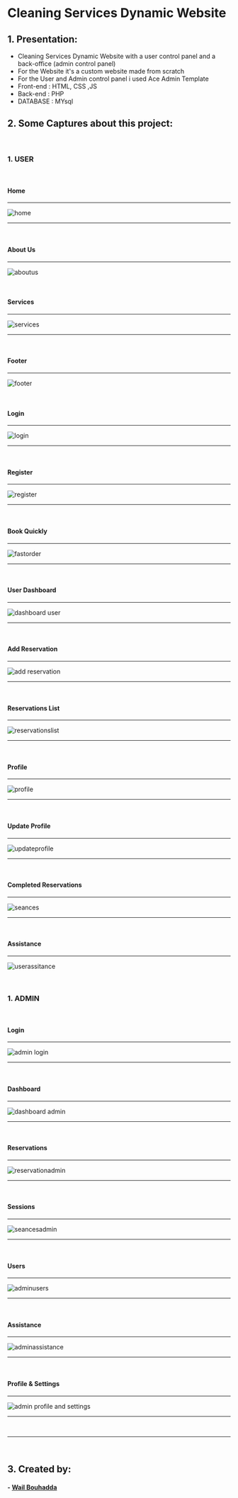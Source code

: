 # Cleaning Services Dynamic  Website

## 1. Presentation:
<ul>
  <li>Cleaning Services Dynamic Website with a user control panel and a back-office (admin control panel)</li>
  <li>For the Website it's a custom website made from scratch</li>
  <li>For the User and Admin control panel i used Ace Admin Template </li>
  <li>Front-end : HTML, CSS ,JS</li>
  <li>Back-end : PHP</li>
  <li>DATABASE : MYsql</li>
</ul>

## 2. Some Captures about this project:

<br>

### 1. USER

<br>

#### Home

<hr>

![home](https://user-images.githubusercontent.com/47559086/181363257-58a7e74d-042f-4f47-935c-690bc455cd3f.PNG)

<hr>

<br>

#### About Us

<hr>

![aboutus](https://user-images.githubusercontent.com/47559086/181363503-7add6e51-3685-4b7a-a985-93ae9ec8d968.PNG)

<br>

#### Services

<hr>

![services](https://user-images.githubusercontent.com/47559086/181363739-b9e221e4-6c7c-44b4-92e7-d20fb73b5211.PNG)

<hr>

<br>

#### Footer

<hr>

![footer](https://user-images.githubusercontent.com/47559086/181363779-f5c1dcb6-fc1d-4935-abf0-88a56589472c.PNG)

<br>

#### Login

<hr>

![login](https://user-images.githubusercontent.com/47559086/181363967-b9f32acd-9dcb-49d0-874f-9b2fbc7e1703.PNG)

<hr>

<br>

#### Register

<hr>

![register](https://user-images.githubusercontent.com/47559086/181363981-f13b225d-1a24-4b4b-940b-0acb7b34edd2.PNG)

<hr>

<br>

#### Book Quickly 

<hr>

![fastorder](https://user-images.githubusercontent.com/47559086/181364008-9df99803-0027-40e3-a514-118405e92b2b.PNG)

<hr>

<br>

#### User Dashboard

<hr>

![dashboard user](https://user-images.githubusercontent.com/47559086/186962635-6bb8c952-1e77-4e07-bf7a-89faa82e7331.PNG)

<hr>

<br>

#### Add Reservation

<hr>

![add reservation](https://user-images.githubusercontent.com/47559086/181364284-3d3d0d45-3d6f-4eab-b578-9eb07d512a5f.PNG)

<hr>

<br>

#### Reservations List 

<hr>

![reservationslist](https://user-images.githubusercontent.com/47559086/181364305-a336a708-2b99-486e-80d8-b4d1caa80e01.PNG)

<hr>

<br>

#### Profile

<hr>

![profile](https://user-images.githubusercontent.com/47559086/181364349-78b636f8-6678-43de-a618-39eb90a1ac6d.PNG)

<hr>

<br>

#### Update Profile 

<hr>

![updateprofile](https://user-images.githubusercontent.com/47559086/181364362-0161096d-4680-4a6f-9596-cc67e18d1c44.PNG)

<hr>

<br>

#### Completed Reservations

<hr>

![seances](https://user-images.githubusercontent.com/47559086/181364334-9e902e47-f5d5-4fde-b9f5-34a38907a3e0.PNG)

<hr>

<br>

#### Assistance

<hr>

![userassitance](https://user-images.githubusercontent.com/47559086/186963075-bc5ec38b-7a79-4cc5-9079-4f20bb09fad1.PNG)


<br>

### 1. ADMIN

<br>

#### Login

<hr>

![admin login](https://user-images.githubusercontent.com/47559086/186963266-233b34cc-56be-46ee-9b86-9a2561bcb5ed.PNG)

<hr>

<br>

#### Dashboard

<hr>

![dashboard admin](https://user-images.githubusercontent.com/47559086/186963336-3b460e3c-ce77-42d3-aebc-6a539743432d.PNG)

<hr>

<br>

#### Reservations

<hr>

![reservationadmin](https://user-images.githubusercontent.com/47559086/186963409-d45900fd-f0c3-4989-9f2e-75507334f993.PNG)

<hr>

<br>

#### Sessions

<hr>

![seancesadmin](https://user-images.githubusercontent.com/47559086/186963486-f5ea8025-cd7e-4240-b73c-a7f36d1da75f.PNG)

<hr>

<br>

#### Users

<hr>

![adminusers](https://user-images.githubusercontent.com/47559086/186963547-c5e7b0e0-0b2d-4ee4-a74f-5c9777e5a6df.PNG)

<hr>

<br>

#### Assistance

<hr>

![adminassistance](https://user-images.githubusercontent.com/47559086/186963648-2b213853-6e64-4769-83d3-fe31b7adc895.PNG)

<hr>

<br>

#### Profile & Settings

<hr>

![admin profile and settings](https://user-images.githubusercontent.com/47559086/186963739-70ca077c-5470-4165-97f5-9f5e9b1fcb8e.PNG)

<hr>

<br>

<hr>

<br>

## 3. Created by:

#### - <a href="https://github.com/WailBouhadda">Wail Bouhadda</a>


